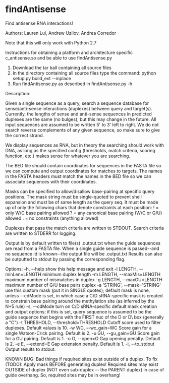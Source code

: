 # findAntisense
Find antisense RNA interactions!

Authors: Lauren Lui, Andrew Uzilov, Andrea Corredor

Note that this will only work with Python 2.7

Instructions for obtaining a platform and architecture specific c_antisense.so and be able to use findAntisense.py

1. Download the tar ball containing all source files
2. In the directory containing all source files type the command:
    python setup.py build_ext --inplace
3. Run findAntisense.py as described in findAntisense.py -h 

Description:

Given a single sequence as a query, search a sequence database for
sense/anti-sense interactions (duplexes) between query and target(s).
Currently, the lengths of sense and anti-sense sequences in predicted duplexes
are the same (no bulges), but this may change in the future.
All input sequences are assumed to be written 5' to 3' left to right.  We do
not search reverse complements of any given sequence, so make sure to give the
correct strand.

We display sequences as RNA, but in theory the searching should work with DNA,
as long as the specified config (thresholds, match criteria, scoring function,
etc.) makes sense for whatever you are searching.

The BED file should contain coordinates for sequences in the FASTA file so we
can compute and output coordinates for matches to targets.  The names in the
FASTA headers must match the names in the BED file so we can associate
sequences with their coordinates.

Masks can be specified to allow/disallow base-pairing at specific query
positions.  The mask string must be single-quoted to prevent shell expansion
and must be of same length as the query seq.  It must be made up of only the
following chars that denote constraints at each position:
    ! = only W/C base pairing allowed
    ? = any canonical base pairing (W/C or G/U) allowed
    . = no constraints (anything allowed)
    
Duplexes that pass the match criteria are written to STDOUT.  Search criteria
are written to STDERR for logging.

Output is by default written to file(s) <seqID>.output.txt when the guide 
sequences are read from a FASTA file. When a single guide sequence is 
passed--and no sequence id is known--the output file will be <guide sequence>.output.txt
Results can also be outputted to stdout by passing the corresponding flag. 

Options:
  -h, --help            show this help message and exit
  -l LENGTH, --minLen=LENGTH
                        minimum duplex length
  -m LENGTH, --maxMis=LENGTH
                        maximum number of mismatches in duplex
  -g LENGTH, --maxGU=LENGTH
                        maximum number of G/U base pairs duplex
  -a 'STRING', --mask='STRING'
                        use this custom mask (put it in SINGLE quotes);
                        default mask        is none, unless --cdMode is set,
                        in which case a C/D sRNA-specific mask is created to
                        constrain base pairing around the methylation site (as
                        inferred by the N+5 rule)
  -s, --cdMode          turn on C/D sRNA-specific default mask creation and
                        output options; if         this is set, query sequence
                        is assumed to be the guide sequence that begins with
                        the FIRST nuc of the D or D\ box (generally a "C")
  -t THRESHOLD, --threshold=THRESHOLD
                        Cutoff score used to filter duplexes. Default values
                        is 10.
  -w WC, --wc_gain=WC   Score gain for a single Watson-Crick pairing. Default
                        is 2.
  -u GU, --gu_gain=GU   Score gain for a GU pairing. Default is 1.
  -o O, --open=O        Gap opening penalty. Default is 2.
  -e E, --extend=E      Gap extension penalty. Default is 1.
  -i, --to_stdout       Output results to stdout.


KNOWN BUG: Bad things if required sites exist outside of a duplex.
To fix (TODO):
Apply mask BEFORE generating duplex!  Required sites may exist OUTSIDE
of duplex (NOT even sub-duplex -- the PARENT duplex) in case of guide
overhang.  So, required sites may be in overhang!
